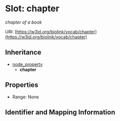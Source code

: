 # Slot: chapter
_chapter of a book_


URI: [https://w3id.org/biolink/vocab/chapter](https://w3id.org/biolink/vocab/chapter)




## Inheritance

* [node_property](node_property.md)
    * **chapter**



## Properties

 * Range: None



## Identifier and Mapping Information





